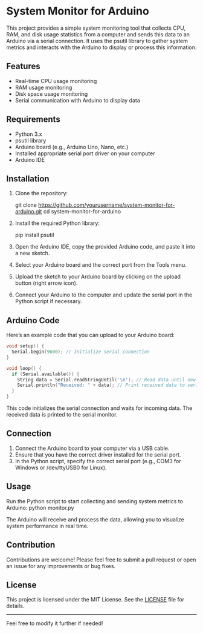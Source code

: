 # System Monitor for Arduino

This project provides a simple system monitoring tool that collects CPU, RAM, and disk usage statistics from a computer and sends this data to an Arduino via a serial connection. It uses the psutil library to gather system metrics and interacts with the Arduino to display or process this information.

## Features

- Real-time CPU usage monitoring
- RAM usage monitoring
- Disk space usage monitoring
- Serial communication with Arduino to display data

## Requirements

- Python 3.x
- psutil library
- Arduino board (e.g., Arduino Uno, Nano, etc.)
- Installed appropriate serial port driver on your computer
- Arduino IDE

## Installation

1. Clone the repository:
   
   git clone https://github.com/yourusername/system-monitor-for-arduino.git
   cd system-monitor-for-arduino
   

2. Install the required Python library:
   
   pip install psutil
   

3. Open the Arduino IDE, copy the provided Arduino code, and paste it into a new sketch.

4. Select your Arduino board and the correct port from the Tools menu.

5. Upload the sketch to your Arduino board by clicking on the upload button (right arrow icon).

6. Connect your Arduino to the computer and update the serial port in the Python script if necessary.

## Arduino Code

Here’s an example code that you can upload to your Arduino board:
```cpp
void setup() {
  Serial.begin(9600); // Initialize serial connection
}

void loop() {
  if (Serial.available()) {
    String data = Serial.readStringUntil('\n'); // Read data until newline
    Serial.println("Received: " + data); // Print received data to serial monitor
  }
}
```

This code initializes the serial connection and waits for incoming data. The received data is printed to the serial monitor.

## Connection

1. Connect the Arduino board to your computer via a USB cable.
2. Ensure that you have the correct driver installed for the serial port.
3. In the Python script, specify the correct serial port (e.g., COM3 for Windows or /dev/ttyUSB0 for Linux).

## Usage

Run the Python script to start collecting and sending system metrics to Arduino:
python monitor.py


The Arduino will receive and process the data, allowing you to visualize system performance in real time.

## Contribution

Contributions are welcome! Please feel free to submit a pull request or open an issue for any improvements or bug fixes.

## License

This project is licensed under the MIT License. See the [LICENSE](LICENSE) file for details.

---

Feel free to modify it further if needed!
